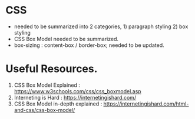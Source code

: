 # CSS
- needed to be summarized into 2 categories, 1) paragraph styling 2) box styling 
- CSS Box Model needed to be summarized.
- box-sizing : content-box / border-box; needed to be updated.

# Useful Resources.
1. CSS Box Model Explained : https://www.w3schools.com/css/css_boxmodel.asp
2. Interneting is Hard     : https://internetingishard.com/
3. CSS Box Model in-depth explained : https://internetingishard.com/html-and-css/css-box-model/
